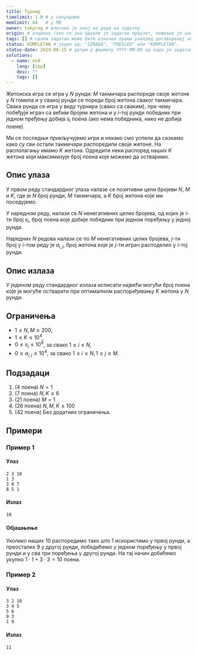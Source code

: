 ```yaml
---
title: Турнир
timelimit: 1.0 # у секундама
memlimit: 64   # y MB
owner: takprog # власник је онај ко ради на задатку
origin: # опционо (ако се зна одакле је задатак преузет, пожељно је навести извор)
tags: [] # сваки задатак може бити означен према унапред договореној листи ознака
status: KOMPLETAN # један од: "IZRADA", "PREGLED" или "KOMPLETAN".
status-date: 2024-08-15 # датум у формату YYYY-MM-DD од када је задатак у наведеном статусу
solutions:
  - name: ex0
    lang: [cpp]
    desc: ""
    tags: []
---
```


Жетонска игра се игра у $N$ рунди: $M$ такмичара распореде своје жетоне у $N$ гомила и у свакој рунди се пореди број жетона сваког такмичара. Свака рунда се игра у виду турнира (свако са сваким), при чему побеђује играч са већим бројем жетона и у $i$-тој рунди победник при једном пређењу добија $s_i$ поена (ако нема победника, нико не добија поене).

Ми се последњи прикључујемо игри и некако смо успели да сазнамо како су сви остали такмичари распоредили своје жетоне. На располагању имамо $K$ жетона. Одредити неки распоред наших $K$ жетона који максимизује број поена које можемо да остваримо.

## Опис улаза

У првом реду стандардног улаза налазе се позитивни цели бројеви $N$, $M$ и $K$, где је $N$ број рунди, $M$ такмичара, а $K$  број жетона које ми поседујемо. 

У наредном реду, налази се $N$ ненегативних целих бројева, од којих је $i$-ти број $s_i$, број поена које добије победник при једном поређењу у једној рунди.

Наредних $N$ редова налази се по $M$ ненегативних целих бројева, $j$-ти број у $i$-том реду је $a_{i,j}$, број жетона које је $j$-ти играч расподелио у $i$-тој рунди.

## Опис излаза

У једином реду стандардног излаза исписати највећи могући број поена које је могуће остварити при оптималном распоређивању $K$ жетона у $N$ рунди.

## Ограничења

- $1 \leq N, M \leq 200$,
- $1 \leq K \leq 10^4$,
- $0 \leq s_i \leq 10^9$, за свако $1 \leq i \leq N$,
- $0 \leq a_{i,j} \leq 10^4$, за свако $1 \leq i \leq N, 1\leq j \leq M$.

## Подзадаци

1. (4 поена) $N = 1$
2. (7 поена) $N, K \leq 6$
3. (21 поена) $M = 1$
4. (26 поена) $N, M, K \leq 100$
5. (42 поена) Без додатних ограничења.


## Примери

### Пример 1

#### Улаз

```
2 3 10
1 3
3 0 7
8 5 1
```

#### Излаз

```
10
```
#### Објашњење

Уколико наших $10$ распоредимо тако што $1$ искористимо у првој рунди, а преосталих $9$ у другој рунди, победићемо у једном поређењу у првој рунди и у сва три поређења у другој рунди. На тај начин добићемо укупно $1 \cdot 1 + 3 \cdot 3 = 10$ поена.

### Пример 2

#### Улаз

```
3 2 10
3 4 5
5 6
9 3
1 9
```

#### Излаз

```
11
```
